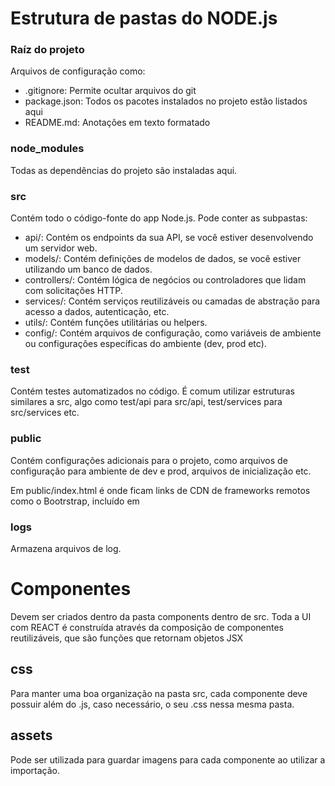 # Estrutura de pastas do NODE.js

### Raíz do projeto
Arquivos de configuração como:
- .gitignore: Permite ocultar arquivos do git
- package.json: Todos os pacotes instalados no projeto estão listados aqui
- README.md: Anotações em texto formatado

### node_modules
Todas as dependências do projeto são instaladas aqui.

### src
Contém todo o código-fonte do app Node.js. Pode conter as subpastas:
- api/: Contém os endpoints da sua API, se você estiver desenvolvendo um servidor web.
- models/: Contém definições de modelos de dados, se você estiver utilizando um banco de dados.
- controllers/: Contém lógica de negócios ou controladores que lidam com solicitações HTTP.
- services/: Contém serviços reutilizáveis ou camadas de abstração para acesso a dados, autenticação, etc.
- utils/: Contém funções utilitárias ou helpers.
- config/: Contém arquivos de configuração, como variáveis de ambiente ou configurações específicas do ambiente (dev, prod etc).

### test
Contém testes automatizados no código. É comum utilizar estruturas similares a src, algo como test/api para src/api, test/services para src/services etc.

### public
Contém configurações adicionais para o projeto, como arquivos de configuração para ambiente de dev e prod, arquivos de inicialização etc.

Em public/index.html é onde ficam links de CDN de frameworks remotos como o Bootrstrap, incluído em <Head>

### logs
Armazena arquivos de log.

# Componentes
Devem ser criados dentro da pasta components dentro de src. Toda a UI com REACT é construída através da composição de componentes reutilizáveis, que são funções que retornam objetos JSX

## css
Para manter uma boa organização na pasta src, cada componente deve possuir além do .js, caso necessário, o seu .css nessa mesma pasta.

## assets
Pode ser utilizada para guardar imagens para cada componente ao utilizar a importação.
